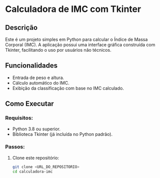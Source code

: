 # Calculadora de IMC com Tkinter

## Descrição
Este é um projeto simples em Python para calcular o Índice de Massa Corporal (IMC). A aplicação possui uma interface gráfica construída com Tkinter, facilitando o uso por usuários não técnicos.

## Funcionalidades
- Entrada de peso e altura.
- Cálculo automático do IMC.
- Exibição da classificação com base no IMC calculado.

## Como Executar
### Requisitos:
- Python 3.8 ou superior.
- Biblioteca Tkinter (já incluída no Python padrão).

### Passos:
1. Clone este repositório:
   ```bash
   git clone <URL_DO_REPOSITORIO>
   cd calculadora-imc

